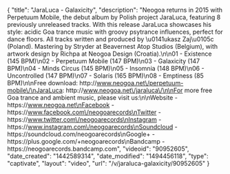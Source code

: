 {
    "title": "JaraLuca - Galaxicity",
    "description": "Neogoa returns in 2015 with Perpetuum Mobile, the debut album by Polish project JaraLuca, featuring 8 previously unreleased tracks. With this release JaraLuca showcases his style: acidic Goa trance music with groovy psytrance influences, perfect for dance floors. All tracks written and produced by \u0141ukasz Zaj\u0105c (Poland). Mastering by Stryder at Beavernest Atop Studios (Belgium), with artwork design by Richpa at Neogoa Design (Croatia).\n\n01 - Existence (145 BPM)\n02 - Perpetuum Mobile (147 BPM)\n03 - Galaxicity (147 BPM)\n04 - Minds Circus (145 BPM)\n05 - Insomnia (148 BPM)\n06 - Uncontrolled (147 BPM)\n07 - Solaris (165 BPM)\n08 - Emptiness (85 BPM)\n\nFree download: http:\/\/www.neogoa.net\/perpetuum-mobile\/\nJaraLuca: http:\/\/www.neogoa.net\/jaraluca\/\n\nFor more free Goa trance and ambient music, please visit us:\n\nWebsite - https:\/\/www.neogoa.net\nFacebook - https:\/\/www.facebook.com\/neogoarecords\nTwitter - https:\/\/www.twitter.com\/neogoarecords\nInstagram - https:\/\/www.instagram.com\/neogoarecords\nSoundcloud - https:\/\/soundcloud.com\/neogoarecords\nGoogle+ - https:\/\/plus.google.com\/+neogoarecords\nBandcamp - https:\/\/neogoarecords.bandcamp.com",
    "videoid": "90952605",
    "date_created": "1442589314",
    "date_modified": "1494456118",
    "type": "captivate",
    "layout": "video",
    "url": "\/v\/jaraluca-galaxicity\/90952605"
}